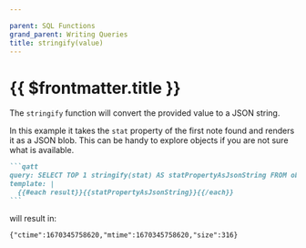 ```yaml
---

parent: SQL Functions
grand_parent: Writing Queries
title: stringify(value)
---
```

# {{ $frontmatter.title }}

The `stringify` function will convert the provided value to a JSON string.

In this example it takes the `stat` property of the first note found and renders it as a JSON blob. This can be handy to explore objects if you are not sure what is available.

````markdown
```qatt
query: SELECT TOP 1 stringify(stat) AS statPropertyAsJsonString FROM obsidian_notes
template: |
  {{#each result}}{{statPropertyAsJsonString}}{{/each}}
```
````

will result in:

```text
{"ctime":1670345758620,"mtime":1670345758620,"size":316}
```